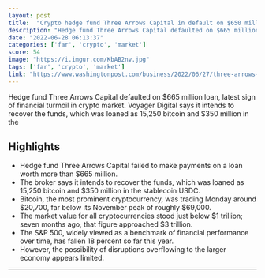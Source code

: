 ```yaml
---
layout: post
title:  "Crypto hedge fund Three Arrows Capital in default on $650 million loan"
description: "Hedge fund Three Arrows Capital defaulted on $665 million loan, latest sign of financial turmoil in crypto market. Voyager Digital says it intends to recover the funds, which was loaned as 15,250 bitcoin and $350 million in the"
date: "2022-06-28 06:13:37"
categories: ['far', 'crypto', 'market']
score: 54
image: "https://i.imgur.com/KbAB2nv.jpg"
tags: ['far', 'crypto', 'market']
link: "https://www.washingtonpost.com/business/2022/06/27/three-arrows-capital-default-crypto-voyager-digital/"
---
```


Hedge fund Three Arrows Capital defaulted on $665 million loan, latest sign of financial turmoil in crypto market. Voyager Digital says it intends to recover the funds, which was loaned as 15,250 bitcoin and $350 million in the

## Highlights

- Hedge fund Three Arrows Capital failed to make payments on a loan worth more than $665 million.
- The broker says it intends to recover the funds, which was loaned as 15,250 bitcoin and $350 million in the stablecoin USDC.
- Bitcoin, the most prominent cryptocurrency, was trading Monday around $20,700, far below its November peak of roughly $69,000.
- The market value for all cryptocurrencies stood just below $1 trillion; seven months ago, that figure approached $3 trillion.
- The S&P 500, widely viewed as a benchmark of financial performance over time, has fallen 18 percent so far this year.
- However, the possibility of disruptions overflowing to the larger economy appears limited.

---
